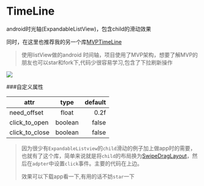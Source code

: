 # TimeLine
android时光轴(ExpandableListView)，包含child的滑动效果

同时，在这里也推荐我的另一个库[MVPTimeLine](https://github.com/vienan/MVPTimeLine)

>使用listView做的android 时间轴，项目使用了MVP架构，想要了解MVP的朋友也可以star和fork下,代码少很容易学习,包含了下拉刷新操作

![](https://github.com/vienan/TimeLine/blob/master/screenshot/screenshot.gif)

###自定义属性

| attr        | type          | default |
| ------------- |:-------------:| -----:|
| need_offset    | float | 0.2f |  
| click_to_open     | boolean      |   false |
| click_to_close| boolean      |    false |

> 因为很少有`ExpandableListview`的`child`滑动的例子加上做app时的需要，也就有了这个库，简单来说就是将`child`的布局换为[SwipeDragLayout](https://github.com/vienan/TimeLine/blob/master/swipelayout/src/main/java/com/ditclear/swipelayout/SwipeDragLayout.java)，然后在`adpter`中设置`click`事件。主要的代码在上边。
> 
> 效果可以下载app看一下,有用的话不妨`star`一下

